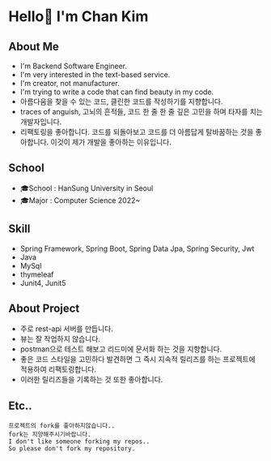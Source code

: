 # Hello👋 I'm Chan Kim

## About Me
* I'm Backend Software Engineer.
* I'm very interested in the text-based service.
* I'm creator, not manufacturer.
* I'm trying to write a code that can find beauty in my code.
* 아름다움을 찾을 수 있는 코드, 클린한 코드를 작성하기를 지향합니다.
* traces of anguish, 고뇌의 흔적들, 코드 한 줄 한 줄 깊은 고민을 하며 타자를 치는 개발자입니다.
* 리팩토링을 좋아합니다. 코드를 되돌아보고 코드를 더 아름답게 탈바꿈하는 것을 좋아합니다. 이것이 제가 개발을 좋아하는 이유입니다.

## School
* 🎓School : HanSung University in Seoul
* 🎓Major : Computer Science 2022~
## Skill
* Spring Framework, Spring Boot, Spring Data Jpa, Spring Security, Jwt
* Java
* MySql
* thymeleaf
* Junit4, Junit5
## About Project
* 주로 rest-api 서버를 만듭니다.
* 뷰는 잘 작업하지 않습니다.
* postman으로 테스트 해보고 리드미에 문서화 하는 것을 지향합니다.
* 좋은 코드 스타일을 고민하다 발견하면 그 즉시 지속적 릴리즈를 하는 프로젝트에 적용하여 리팩토링합니다.
* 이러한 릴리즈들을 기록하는 것 또한 좋아합니다.
## Etc..
```
프로젝트의 fork를 좋아하지않습니다..
fork는 지양해주시기바랍니다.
I don't like someone forking my repos..
So please don't fork my repository.
```


<!--
**liveforone/liveforone** is a ✨ _special_ ✨ repository because its `README.md` (this file) appears on your GitHub profile.

Here are some ideas to get you started:

- 🔭 I’m currently working on ...
- 🌱 I’m currently learning ...
- 👯 I’m looking to collaborate on ...
- 🤔 I’m looking for help with ...
- 💬 Ask me about ...
- 📫 How to reach me: ...
- 😄 Pronouns: ...
- ⚡ Fun fact: ...
-->
